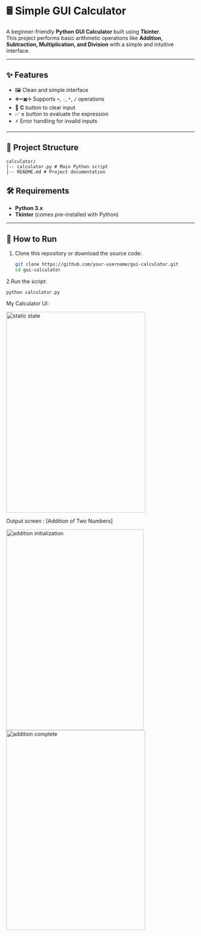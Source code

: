 # 🖩 Simple GUI Calculator  

A beginner-friendly **Python GUI Calculator** built using **Tkinter**.  
This project performs basic arithmetic operations like **Addition, Subtraction, Multiplication, and Division** with a simple and intuitive interface.  

---

## ✨ Features  
- 🖼️ Clean and simple interface  
- ➕➖✖️➗ Supports `+`, `-`, `*`, `/` operations  
- 🧹 **C** button to clear input  
- ✅ **=** button to evaluate the expression  
- ⚡ Error handling for invalid inputs  

---

## 📂 Project Structure  
```
calculator/
│-- calculator.py # Main Python script
│-- README.md # Project documentation
```
## 🛠️ Requirements  
- **Python 3.x**  
- **Tkinter** (comes pre-installed with Python)  

---

## 🚀 How to Run  
1. Clone this repository or download the source code:  
   ```bash
   git clone https://github.com/your-username/gui-calculator.git
   cd gui-calculator
2.Run the script:
```
python calculator.py

```
My Calculator UI:

<img width="372" height="537" alt="static state" src="https://github.com/user-attachments/assets/0fa7270a-670d-4658-a59a-357922f5a01b" />

Output screen : [Addition of Two Numbers]

<img width="367" height="537" alt="addition initialization" src="https://github.com/user-attachments/assets/64ecd21e-aef3-4a55-b5ec-fc6d1e7fd74a" />

<img width="371" height="535" alt="addition complete" src="https://github.com/user-attachments/assets/44bd10b0-1cf3-4afd-a8dd-8e465741e565" />


